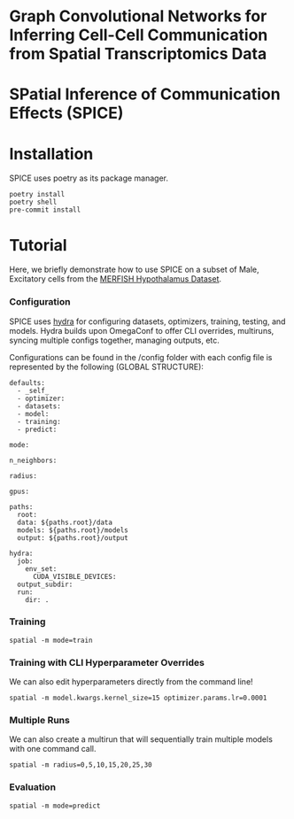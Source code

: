 Graph Convolutional Networks for Inferring
Cell-Cell Communication from Spatial
Transcriptomics Data
========================================
SPatial Inference of Communication Effects (SPICE)
========================================
<!-- ![tests](https://github.com/prob-ml/spatial/workflows/tests/badge.svg)
[![codecov](https://codecov.io/gh/prob-ml/spatial/branch/main/graph/badge.svg?token=98AQPGC96W)](https://codecov.io/gh/prob-ml/spatial) -->

# Installation

SPICE uses poetry as its package manager.

```
poetry install
poetry shell
pre-commit install
```

# Tutorial

Here, we briefly demonstrate how to use SPICE on a subset of Male, Excitatory cells from the [MERFISH Hypothalamus Dataset](https://datadryad.org/dataset/doi:10.5061/dryad.8t8s248).

### Configuration

SPICE uses [hydra](https://hydra.cc/docs/intro/) for configuring datasets, optimizers, training, testing, and models. Hydra builds upon OmegaConf to offer
CLI overrides, multiruns, syncing multiple configs together, managing outputs, etc.

Configurations can be found in the /config folder with each config file is represented by the following (GLOBAL STRUCTURE):

```
defaults:
  - _self_
  - optimizer:
  - datasets:
  - model:
  - training:
  - predict:

mode:

n_neighbors:

radius:

gpus:

paths:
  root:
  data: ${paths.root}/data
  models: ${paths.root}/models
  output: ${paths.root}/output

hydra:
  job:
    env_set:
      CUDA_VISIBLE_DEVICES:
  output_subdir:
  run:
    dir: .
```


### Training

```
spatial -m mode=train
```

### Training with CLI Hyperparameter Overrides

We can also edit hyperparameters directly from the command line!

```
spatial -m model.kwargs.kernel_size=15 optimizer.params.lr=0.0001
```

### Multiple Runs

We can also create a multirun that will sequentially train multiple models with one command call.

```
spatial -m radius=0,5,10,15,20,25,30
```

### Evaluation

```
spatial -m mode=predict
```
